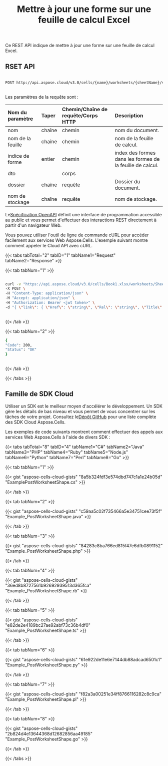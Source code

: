 ﻿---
title: Mettre à jour une forme sur une feuille de calcul Excel
second_title: Documen
linktitle: Mise à jour
type: docs
url: /fr/shapes/update/
aliases: [/update-a-shape-inside-the-worksheet/]
keywords: Update a shape on an Excel workshee
description: Aspose.Cells Cloud REST API prend en charge la mise à jour d'une forme dans une feuille de calcul Excel. Le SDK prend en charge différents langages de développement, notamment Android, C#, Go, Java, NodeJS, Perl, PHP, Python, Ruby et Swift.
weight: 31
kwords: Excel, Office Cloud, REST API, Feuille de calcul, PDF, CSV, Json, Markdown, Mettre à jour une forme sur une feuille de calcul Excel
---
Ce REST API indique de mettre à jour une forme sur une feuille de calcul Excel.

## RSET API

```bash
 
POST http://api.aspose.cloud/v3.0/cells/{name}/worksheets/{sheetName}/shapes/{shapeindex}
 
```

Les paramètres de la requête sont :

| Nom du paramètre| Taper| Chemin/Chaîne de requête/Corps HTTP|Description|
|:- |:- |:- |:- |
| nom| chaîne| chemin| nom du document.|
| nom de la feuille| chaîne| chemin| nom de la feuille de calcul.|
| indice de forme| entier| chemin| index des formes dans les formes de la feuille de calcul.|
| dto|| corps||
| dossier| chaîne| requête| Dossier du document.|
| nom de stockage| chaîne| requête| nom de stockage.|

 Le[Spécification OpenAPI](https://apireference.aspose.cloud/cells/#/Shapes/PostWorksheetShape) définit une interface de programmation accessible au public et vous permet d'effectuer des interactions REST directement à partir d'un navigateur Web.

Vous pouvez utiliser l'outil de ligne de commande cURL pour accéder facilement aux services Web Aspose.Cells. L'exemple suivant montre comment appeler le Cloud API avec cURL.

{{< tabs tabTotal="2" tabID="1" tabName1="Request" tabName2="Response" >}}

{{< tab tabNum="1" >}}

```bash
 
curl -v "https://api.aspose.cloud/v3.0/cells/Book1.xlsx/worksheets/Sheet1/shapes/0?folder=Temp" \
-X POST \
-H "Content-Type: application/json" \
-H "Accept: application/json" \
-H "Authorization: Bearer <jwt token>" \
-d "{ \"link\": { \"Href\": \"string\", \"Rel\": \"string\", \"Title\": \"string\", \"Type\": \"string\" }, \"Name\": \"string\", \"MsoDrawingType\": \"string\", \"AutoShapeType\": \"string\", \"Placement\": \"string\", \"UpperLeftRow\": 0, \"Top\": 0, \"UpperLeftColumn\": 0, \"Left\": 0, \"LowerRightRow\": 0, \"Bottom\": 0, \"LowerRightColumn\": 10, \"Right\": 0, \"Width\": 0, \"Height\": 0, \"X\": 0, \"Y\": 0, \"RotationAngle\": 0, \"HtmlText\": \"string\", \"Text\": \"string\", \"AlternativeText\": \"string\", \"TextHorizontalAlignment\": \"string\", \"TextHorizontalOverflow\": \"string\", \"TextOrientationType\": \"string\", \"TextVerticalAlignment\": \"string\", \"TextVerticalOverflow\": \"string\", \"IsGroup\": true, \"IsHidden\": true, \"IsLockAspectRatio\": true, \"IsLocked\": true, \"IsPrintable\": true, \"IsTextWrapped\": true, \"IsWordArt\": true, \"LinkedCell\": \"string\", \"ZOrderPosition\": 0, \"Font\": { \"Color\": { \"A\": 0, \"R\": 0, \"G\": 0, \"B\": 0 }, \"DoubleSize\": 0, \"IsBold\": true, \"IsItalic\": true, \"IsStrikeout\": true, \"IsSubscript\": true, \"IsSuperscript\": true, \"Name\": \"string\", \"Size\": 0, \"Underline\": \"string\" }, \"Hyperlink\": \"string\"}"
 
```

{{< /tab >}}

{{< tab tabNum="2" >}}

```bash
{
"Code": 200,
"Status": "OK"
}
 
```

{{< /tab >}}

{{< /tabs >}}

## Famille de SDK Cloud

 Utiliser un SDK est le meilleur moyen d'accélérer le développement. Un SDK gère les détails de bas niveau et vous permet de vous concentrer sur les tâches de votre projet. Consultez le[Dépôt GitHub](https://github.com/aspose-cells-cloud) pour une liste complète des SDK Cloud Aspose.Cells.

Les exemples de code suivants montrent comment effectuer des appels aux services Web Aspose.Cells à l'aide de divers SDK :

{{< tabs tabTotal="8" tabID="4" tabName1="C#" tabName2="Java" tabName3="PHP" tabName4="Ruby" tabName5="Node.js" tabName6="Python" tabName7="Perl" tabName8="Go" >}}

{{< tab tabNum="1" >}}

{{< gist "aspose-cells-cloud-gists" "8a5b324fdf3e574dbd747c1a1e24b05d" "ExamplePostWorksheetShape.cs" >}}

{{< /tab >}}

{{< tab tabNum="2" >}}

{{< gist "aspose-cells-cloud-gists" "c59aa5c02f735466a5e34751cee73f5f" "Example_PostWorksheetShape.java" >}}

{{< /tab >}}

{{< tab tabNum="3" >}}

{{< gist "aspose-cells-cloud-gists" "84283c8ba766ed815f47e6dfb0891152" "Example_PostWorksheetShape.php" >}}

{{< /tab >}}

{{< tab tabNum="4" >}}

{{< gist "aspose-cells-cloud-gists" "36ed8b8727561b92692939513d365fca" "Example_PostWorksheetShape.rb" >}}

{{< /tab >}}

{{< tab tabNum="5" >}}

{{< gist "aspose-cells-cloud-gists" "e82de2e4189bc27ae92abf73c36b4df0" "Example_PostWorksheetShape.ts" >}}

{{< /tab >}}

{{< tab tabNum="6" >}}

{{< gist "aspose-cells-cloud-gists" "61e922de11e6e7144db88adcad6501c1" "Example_PostWorksheetShape.py" >}}

{{< /tab >}}

{{< tab tabNum="7" >}}

{{< gist "aspose-cells-cloud-gists" "f82a3a00251e34ff8766116282c8c9ca" "Example_PostWorksheetShape.pl" >}}

{{< /tab >}}

{{< tab tabNum="8" >}}

{{< gist "aspose-cells-cloud-gists" "2b824d4e13644368d12682856aa49185" "Example_PostWorksheetShape.go" >}}

{{< /tab >}}

{{< /tabs >}}
